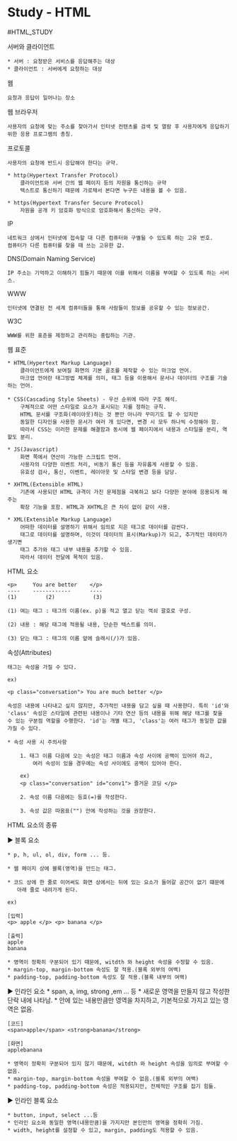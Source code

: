 # Study - HTML

#HTML_STUDY


서버와 클라이언트

    * 서버 : 요청받은 서비스를 응답해주는 대상
    * 클라이언트 : 서버에게 요청하는 대상


웹

    요청과 응답이 일어나는 장소

웹 브라우저

	사용자의 요청에 맞는 주소를 찾아가서 인터넷 컨텐츠를 검색 및 열람 후 사용자에게 응답하기 위한 응용 프로그램의 총칭.

프로토콜
	
    사용자의 요청에 반드시 응답해야 한다는 규약.
	
	* http(Hypertext Transfer Protocol)
		클라이언트와 서버 간의 웹 페이지 등의 자원을 통신하는 규약
		텍스트로 통신하기 때문에 가로채서 본다면 누구든 내용을 볼 수 있음.

	* https(Hypertext Transfer Secure Protocol)
		자원을 공개 키 암호화 방식으로 암호화해서 통신하는 규약.

IP

	네트워크 상에서 인터넷에 접속할 대 다른 컴퓨터와 구별될 수 있도록 하는 고유 번호.
	컴퓨터가 다른 컴퓨터를 찾을 때 쓰는 고유한 값.

DNS(Domain Naming Service)

	IP 주소는 기억하고 이해하기 힘들기 때문에 이를 위해서 이름을 부여할 수 있도록 하는 서비스.

WWW

	인터넷에 연결된 전 세계 컴퓨터들을 통해 사람들이 정보를 공유할 수 있는 정보공간.
	
W3C

	WWW를 위한 표준을 제정하고 관리하는 중립하는 기관.



웹 표준

	* HTML(Hypertext Markup Language)
		클라이언트에게 보여질 화면의 기본 골조를 제작할 수 있는 마크업 언어.
		마크업 언어란 태그방법 체계를 의미, 태그 등을 이용해서 문서나 데이터의 구조를 기술하는 언어.
 
	* CSS(Cascading Style Sheets) - 우선 순위에 따라 구조 해석.
		구체적으로 어떤 스타일로 요소가 표시되는 지를 정하는 규칙.
		HTML 문서를 구조화(레이아웃)하는 것 뿐만 아니라 꾸미기도 할 수 있지만
		동일한 디자인을 사용한 문서가 여러 개 있다면, 변경 시 모두 하나씩 수정해야 함.
		따라서 CSS는 이러한 문제를 해결함과 동시에 웹 페이지에서 내용과 스타일을 분리, 역할도 분리.

	* JS(Javascript)
		화면 쪽에서 연산이 가능한 스크립트 언어.
		사용자의 다양한 이벤트 처리, 비동기 통신 등을 자유롭게 사용할 수 있음.
		유효성 검사, 통신, 이벤트, 레이아웃 및 스타일 변경 등을 담당.
		
	* XHTML(Extensible HTML) 
		기존에 사용되던 HTML 규격이 가진 문제점을 극복하고 보다 다양한 분야에 응용되게 해주는
		확장 기능을 포함. HTML과 XHTML은 큰 차이 없이 같이 사용.

	* XML(Extensible Markup Language)
		어떠한 데이터를 설명하기 위해서 임의로 지은 태그로 데이터를 감싼다.
		태그로 데이터를 설명하며, 이것이 데이터의 표시(Markup)가 되고, 추가적인 데이터가 생기면
		태그 추가와 태그 내부 내용을 추가할 수 있음.
		따라서 데이터 전달에 목적이 있음.
		
	

HTML 요소

	<p>     You are better    </p>
	----	------------      ----	
	(1)         (2)            (3)
 
    (1) 여는 태그 : 태그의 이름(ex. p)을 적고 열고 닫는 꺽쇠 괄호로 구성.

    (2) 내용 : 해당 태그에 적용될 내용, 단순한 텍스트를 의미.

    (3) 닫는 태그 : 태그의 이름 앞에 슬래시(/)가 있음.

속성(Attributes)

	태그는 속성을 가질 수 있다.

    ex)

	<p class="conversation"> You are much better </p>

	속성은 내용에 나타내고 싶지 않지만, 추가적인 내용을 담고 싶을 때 사용한다. 특히 'id'와 'class' 속성은 스타일에 관련된 내용이나 기타 연산 등의 내용을 위해 해당 태그를 찾을 수 있는 구분점 역할을 수행한다. 'id'는 개별 태그, 'class'는 여러 태그가 동일한 값을 가질 수 있다.

	* 속성 사용 시 주의사항

	    1. 태그 이름 다음에 오는 속성은 태그 이름과 속성 사이에 공백이 있어야 하고, 
            여러 속성이 있을 경우에는 속성 사이에도 공백이 있어야 한다.

	    ex)
        <p class="conversation" id="conv1"> 즐거운 코딩 </p>

	    2. 속성 이름 다음에는 등호(=)를 작성한다.

	    3. 속성 값은 따옴표("") 안에 작성하는 것을 권장한다.


HTML 요소의 종류

▶ 블록 요소
	
    * p, h, ul, ol, div, form ... 등.

	* 웹 페이지 상에 블록(영역)을 만드는 태그. 

	* 코드 상에 한 줄로 이어써도 화면 상에서는 뒤에 있는 요소가 들어갈 공간이 없기 떄문에
	   아래 줄로 내려가게 된다.
	
    ex)

    [입력]
	<p> apple </p> <p> banana </p>

	[출력]
	apple
	banana

	* 영역이 정확히 구분되어 있기 때문에, witdth 와 height 속성을 수정할 수 있음.
	* margin-top, margin-bottom 속성도 잘 적용.(블록 외부의 여백)
	* padding-top, padding-bottom 속성도 잘 적용.(블록 내부의 여백)


▶ 인라인 요소
	* span, a, img, strong ,em ... 등
	* 새로운 영역을 만들지 않고 작성한 단락 내에 나타남.
	* 안에 있는 내용만큼만 영역을 차지하고, 기본적으로 가지고 있는 영역은 없음.
		
	[코드]
	<span>apple</span> <strong>banana</strong>

	[화면]
	applebanana

	* 영역이 정확히 구분되어 있지 않기 때문에, witdth 와 height 속성을 임의로 부여할 수 없음.
	* margin-top, margin-bottom 속성을 부여할 수 없음.(블록 외부의 여백)
	* padding-top, padding-bottom 속성은 적용되지만, 전체적인 구조를 잡기 힘듦.

▶ 인라인 블록 요소

	* button, input, select ...등
	* 인라인 요소와 동일한 영역(내용만큼)을 가지지만 본인만의 영역을 정확히 가짐.
	* width, height를 설정할 수 있고, margin, padding도 적용할 수 있음.
